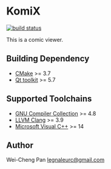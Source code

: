 # KomiX

[![build status][travis_badge]][travis_url]

This is a comic viewer.

## Building Dependency

* [CMake] >= 3.7
* [Qt toolkit] >= 5.7

## Supported Toolchains

* [GNU Compiler Collection] >= 4.8
* [LLVM Clang] >= 3.9
* [Microsoft Visual C++] >= 14

## Author

Wei-Cheng Pan <legnaleurc@gmail.com>

[CMake]: http://www.cmake.org/
[GNU Compiler Collection]: http://gcc.gnu.org/
[LLVM Clang]: http://clang.llvm.org/
[Qt toolkit]: http://qt.nokia.com/
[Microsoft Visual C++]: https://www.visualstudio.com/downloads/
[travis_badge]: https://travis-ci.org/legnaleurc/komix.png?branch=master,develop
[travis_url]: https://travis-ci.org/legnaleurc/komix
